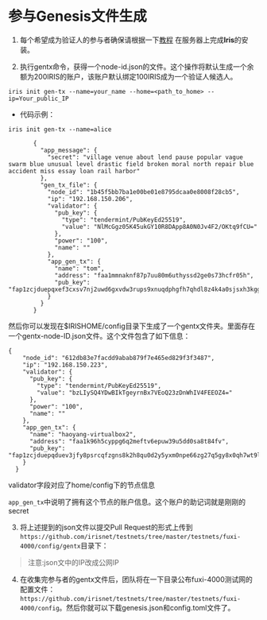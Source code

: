 # 参与Genesis文件生成


1. 每个希望成为验证人的参与者确保请根据一下[教程](Install-Iris.md) 在服务器上完成**Iris**的安装。

2. 执行gentx命令，获得一个node-id.json的文件。这个操作将默认生成一个余额为200IRIS的账户，该账户默认绑定100IRIS成为一个验证人候选人。

```
iris init gen-tx --name=your_name --home=<path_to_home> --ip=Your_public_IP
```
* 代码示例：
```
iris init gen-tx --name=alice 
```

```
       {
         "app_message": {
           "secret": "village venue about lend pause popular vague swarm blue unusual level drastic field broken moral north repair blue accident miss essay loan rail harbor"
         },
         "gen_tx_file": {
           "node_id": "1b45f5bb7ba1e00be01e8795dcaa0e8008f28cb5",
           "ip": "192.168.150.206",
           "validator": {
             "pub_key": {
               "type": "tendermint/PubKeyEd25519",
               "value": "NlMcGgz05K45ukGY10R8DApp8A0N0Jv4F2/OKtq9fCU="
             },
             "power": "100",
             "name": ""
           },
           "app_gen_tx": {
             "name": "tom",
             "address": "faa1mmnaknf87p7uu80m6uthyssd2ge0s73hcfr05h",
             "pub_key": "fap1zcjduepqxef3cxsv7nj2uwd6gxvdw3rups9xnuqdphgfh7qhdl8z4k4a0sjsxh3kgg"
           }
         }
       }
  ```
然后你可以发现在$IRISHOME/config目录下生成了一个gentx文件夹。里面存在一个gentx-node-ID.json文件。这个文件包含了如下信息：

```
{
    "node_id": "612db83e7facdd9abab879f7e465ed829f3f3487",
    "ip": "192.168.150.223",
    "validator": {
      "pub_key": {
        "type": "tendermint/PubKeyEd25519",
        "value": "bzLIySQ4YDwBIkTgeyrnBx7VEoQ23zDnWhIV4FEEOZ4="
      },
      "power": "100",
      "name": ""
    },
    "app_gen_tx": {
      "name": "haoyang-virtualbox2",
      "address": "faa1k96h5cyppg6q2meftv6epuw39u5dd0sa8t84fv",
      "pub_key": "fap1zcjduepqduev3jfy8psrcqfzgns8k2h8qu0d2y5yxm0npe66zg27q5gy8x0qh7wt9l"
    }
  }
```
validator字段对应了home/config下的节点信息

`app_gen_tx`中说明了拥有这个节点的账户信息。这个账户的助记词就是刚刚的secret

3. 将上述提到的json文件以提交Pull Request的形式上传到`https://github.com/irisnet/testnets/tree/master/testnets/fuxi-4000/config/gentx`目录下：

> 注意:json文中的IP改成公网IP

4. 在收集完参与者的gentx文件后，团队将在一下目录公布fuxi-4000测试网的配置文件：`https://github.com/irisnet/testnets/tree/master/testnets/fuxi-4000/config`。然后你就可以下载genesis.json和config.toml文件了。

